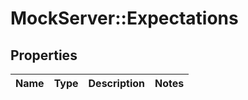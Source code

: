 # MockServer::Expectations

## Properties
Name | Type | Description | Notes
------------ | ------------- | ------------- | -------------



